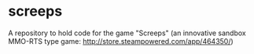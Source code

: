 # screeps
A repository to hold code for the game "Screeps" (an innovative sandbox MMO-RTS type game:  http://store.steampowered.com/app/464350/)
